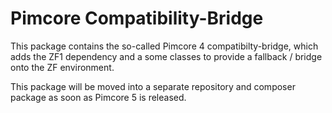 # Pimcore Compatibility-Bridge 
 
This package contains the so-called Pimcore 4 compatibilty-bridge, which adds the ZF1 dependency and a some classes to 
provide a fallback / bridge onto the ZF environment.  
  
This package will be moved into a separate repository and composer package as soon as Pimcore 5 is released. 